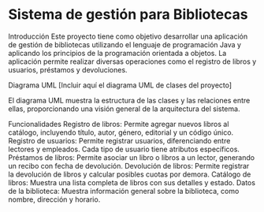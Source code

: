 # Sistema de gestión para Bibliotecas
Introducción
Este proyecto tiene como objetivo desarrollar una aplicación de gestión de bibliotecas utilizando el lenguaje de programación Java y aplicando los principios de la programación orientada a objetos. La aplicación permite realizar diversas operaciones como el registro de libros y usuarios, préstamos y devoluciones.

Diagrama UML
[Incluir aquí el diagrama UML de clases del proyecto]

El diagrama UML muestra la estructura de las clases y las relaciones entre ellas, proporcionando una visión general de la arquitectura del sistema.

Funcionalidades
Registro de libros: Permite agregar nuevos libros al catálogo, incluyendo título, autor, género, editorial y un código único.
Registro de usuarios: Permite registrar usuarios, diferenciando entre lectores y empleados. Cada tipo de usuario tiene atributos específicos.
Préstamos de libros: Permite asociar un libro o libros a un lector, generando un recibo con fecha de devolución.
Devolución de libros: Permite registrar la devolución de libros y calcular posibles cuotas por demora.
Catálogo de libros: Muestra una lista completa de libros con sus detalles y estado.
Datos de la biblioteca: Muestra información general sobre la biblioteca, como nombre, dirección y horario.
